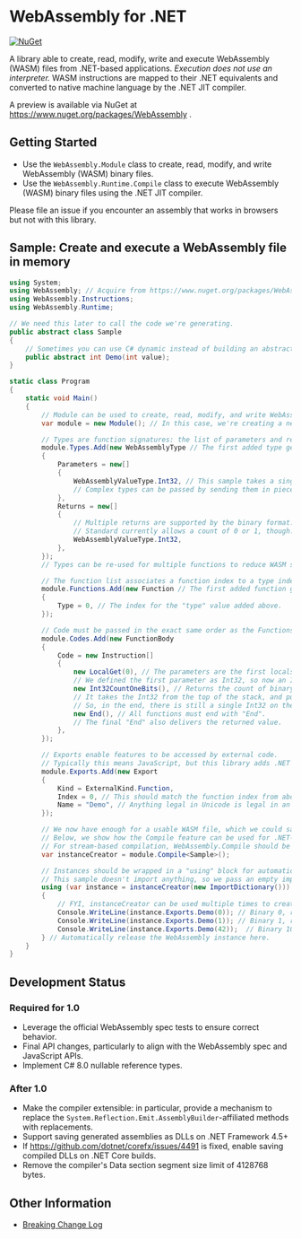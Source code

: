 ﻿# WebAssembly for .NET
[![NuGet](https://img.shields.io/nuget/v/WebAssembly.svg)](https://www.nuget.org/packages/WebAssembly)

A library able to create, read, modify, write and execute WebAssembly (WASM) files from .NET-based applications.
*Execution does not use an interpreter.*
WASM instructions are mapped to their .NET equivalents and converted to native machine language by the .NET JIT compiler.

A preview is available via NuGet at https://www.nuget.org/packages/WebAssembly .

## Getting Started

- Use the `WebAssembly.Module` class to create, read, modify, and write WebAssembly (WASM) binary files.
- Use the `WebAssembly.Runtime.Compile` class to execute WebAssembly (WASM) binary files using the .NET JIT compiler.

Please file an issue if you encounter an assembly that works in browsers but not with this library.

## Sample: Create and execute a WebAssembly file in memory

``` C#
using System;
using WebAssembly; // Acquire from https://www.nuget.org/packages/WebAssembly
using WebAssembly.Instructions;
using WebAssembly.Runtime;

// We need this later to call the code we're generating.
public abstract class Sample
{
    // Sometimes you can use C# dynamic instead of building an abstract class like this.
    public abstract int Demo(int value);
}

static class Program
{
    static void Main()
    {
        // Module can be used to create, read, modify, and write WebAssembly files.
        var module = new Module(); // In this case, we're creating a new one.

        // Types are function signatures: the list of parameters and returns.
        module.Types.Add(new WebAssemblyType // The first added type gets index 0.
        {
            Parameters = new[]
            {
                WebAssemblyValueType.Int32, // This sample takes a single Int32 as input.
                // Complex types can be passed by sending them in pieces.
            },
            Returns = new[]
            {
                // Multiple returns are supported by the binary format.
                // Standard currently allows a count of 0 or 1, though.
                WebAssemblyValueType.Int32,
            },
        });
        // Types can be re-used for multiple functions to reduce WASM size.

        // The function list associates a function index to a type index.
        module.Functions.Add(new Function // The first added function gets index 0.
        {
            Type = 0, // The index for the "type" value added above.
        });

        // Code must be passed in the exact same order as the Functions above.
        module.Codes.Add(new FunctionBody
        {
            Code = new Instruction[]
            {
                new LocalGet(0), // The parameters are the first locals, in order.
                // We defined the first parameter as Int32, so now an Int32 is at the top of the stack.
                new Int32CountOneBits(), // Returns the count of binary bits set to 1.
                // It takes the Int32 from the top of the stack, and pushes the return value.
                // So, in the end, there is still a single Int32 on the stack.
                new End(), // All functions must end with "End".
                // The final "End" also delivers the returned value.
            },
        });

        // Exports enable features to be accessed by external code.
        // Typically this means JavaScript, but this library adds .NET execution capability, too.
        module.Exports.Add(new Export
        {
            Kind = ExternalKind.Function,
            Index = 0, // This should match the function index from above.
            Name = "Demo", // Anything legal in Unicode is legal in an export name.
        });

        // We now have enough for a usable WASM file, which we could save with module.WriteToBinary().
        // Below, we show how the Compile feature can be used for .NET-based execution.
        // For stream-based compilation, WebAssembly.Compile should be used.
        var instanceCreator = module.Compile<Sample>();

        // Instances should be wrapped in a "using" block for automatic disposal.
        // This sample doesn't import anything, so we pass an empty import dictionary.
        using (var instance = instanceCreator(new ImportDictionary()))
        {
            // FYI, instanceCreator can be used multiple times to create independent instances.
            Console.WriteLine(instance.Exports.Demo(0)); // Binary 0, result 0
            Console.WriteLine(instance.Exports.Demo(1)); // Binary 1, result 1,
            Console.WriteLine(instance.Exports.Demo(42));  // Binary 101010, result 3
        } // Automatically release the WebAssembly instance here.
    }
}
```

## Development Status

### Required for 1.0

- Leverage the official WebAssembly spec tests to ensure correct behavior.
- Final API changes, particularly to align with the WebAssembly spec and JavaScript APIs.
- Implement C# 8.0 nullable reference types.

### After 1.0

- Make the compiler extensible: in particular, provide a mechanism to replace the `System.Reflection.Emit.AssemblyBuilder`-affiliated methods with replacements.
- Support saving generated assemblies as DLLs on .NET Framework 4.5+
- If https://github.com/dotnet/corefx/issues/4491 is fixed, enable saving compiled DLLs on .NET Core builds.
- Remove the compiler's Data section segment size limit of 4128768 bytes.

## Other Information

* [Breaking Change Log](docs/BreakingChanges.md)

